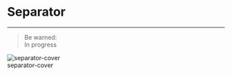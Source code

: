 
# Separator

---

> Be warned:  
> In progress

  
![separator-cover](https://studio-assets.supernova.io/design-systems/27883/96780f5f-76c0-4724-9ca6-7b13d2866f4c.png)  
separator-cover  
